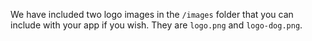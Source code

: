 We have included two logo images in the `/images` folder that you can include with your app if you wish. They are `logo.png` and `logo-dog.png`.
